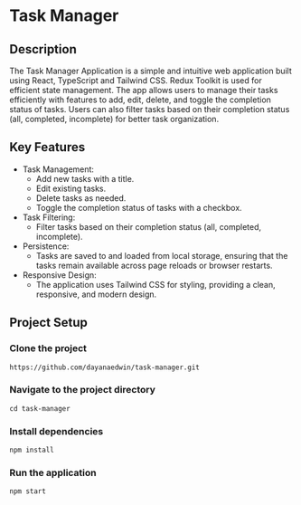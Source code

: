 # Task Manager

## Description
The Task Manager Application is a simple and intuitive web application built using React, TypeScript and Tailwind CSS. Redux Toolkit is used for efficient state management. The app allows users to manage their tasks efficiently with features to add, edit, delete, and toggle the completion status of tasks. Users can also filter tasks based on their completion status (all, completed, incomplete) for better task organization.


## Key Features
 * Task Management:
    - Add new tasks with a title.
    - Edit existing tasks.
    - Delete tasks as needed.
    - Toggle the completion status of tasks with a checkbox.
 * Task Filtering:
    - Filter tasks based on their completion status (all, completed, incomplete).
 * Persistence:
    - Tasks are saved to and loaded from local storage, ensuring that the tasks remain available across page reloads or browser restarts.
 * Responsive Design:
    - The application uses Tailwind CSS for styling, providing a clean, responsive, and modern design.


## Project Setup

### Clone the project
`https://github.com/dayanaedwin/task-manager.git`

### Navigate to the project directory
`cd task-manager`

### Install dependencies
`npm install`

### Run the application
`npm start`
